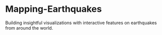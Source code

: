 # Mapping-Earthquakes
Building insightful visualizations with interactive features on earthquakes from around the world.

